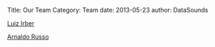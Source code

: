 Title: Our Team
Category: Team
date: 2013-05-23 
author: DataSounds

[Luiz Irber](http://luizirber.org)

[Arnaldo Russo](http://ciclotux.org)


